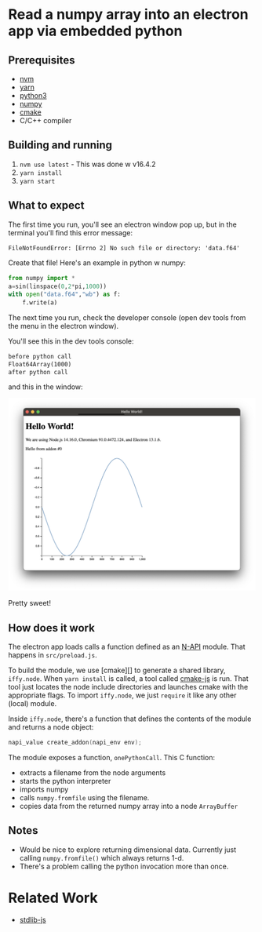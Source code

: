 # Read a numpy array into an electron app via embedded python

## Prerequisites

- [nvm](https://github.com/creationix/nvm)
- [yarn](https://yarnpkg.com/en/docs/install)
- [python3](https://www.python.org/downloads/)
- [numpy](https://www.numpy.org/)
- [cmake](https://cmake.org/)
- C/C++ compiler

## Building and running

1. `nvm use latest` - This was done w v16.4.2
2. `yarn install`
3. `yarn start`

## What to expect

The first time you run, you'll see an electron window pop up, but in the
terminal you'll find this error message:

```
FileNotFoundError: [Errno 2] No such file or directory: 'data.f64'
```

Create that file! Here's an example in python w numpy:

```python
from numpy import *
a=sin(linspace(0,2*pi,1000))
with open("data.f64","wb") as f:
    f.write(a)
```

The next time you run, check the developer console (open dev tools from the menu
in the electron window).

You'll see this in the dev tools console:

```
before python call
Float64Array(1000)
after python call
```

and this in the window:

![Screenshot](doc/screenshot.png)

Pretty sweet!

## How does it work

The electron app loads calls a function defined as an [N-API][] module. That happens
in `src/preload.js`.

To build the module, we use [cmake][] to generate a shared library,
`iffy.node`. When `yarn install` is called, a tool called [cmake-js][] is run.
That tool just locates the node include directories and launches cmake with
the appropriate flags. To import `iffy.node`, we just `require` it like any other
(local) module.

Inside `iffy.node`, there's a function that defines the contents of the module
and returns a node object:

```c
napi_value create_addon(napi_env env);
```

The module exposes a function, `onePythonCall`. This C function:

- extracts a filename from the node arguments
- starts the python interpreter
- imports numpy
- calls `numpy.fromfile` using the filename.
- copies data from the returned numpy array into a node `ArrayBuffer`

[N-API]: https://github.com/nodejs/node/blob/master/doc/api/n-api.md]
[cmake-js]: https://github.com/cmake-js/cmake-js

## Notes

- Would be nice to explore returning dimensional data. Currently just calling `numpy.fromfile()` which always returns 1-d.
- There's a problem calling the python invocation more than once.

# Related Work

- [stdlib-js](https://github.com/stdlib-js/ndarray-base-napi-typedarray-type-to-dtype)
